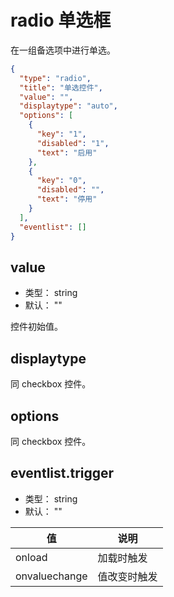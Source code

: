 # radio 单选框
在一组备选项中进行单选。

```json
{
  "type": "radio",
  "title": "单选控件",
  "value": "",
  "displaytype": "auto",
  "options": [
    {
      "key": "1",
      "disabled": "1",
      "text": "启用"
    },
    {
      "key": "0",
      "disabled": "",
      "text": "停用"
    }
  ],
  "eventlist": []
}
```


## value
+ 类型： string
+ 默认： ""

控件初始值。

## displaytype
同 checkbox 控件。

## options
同 checkbox 控件。

## eventlist.trigger
+ 类型： string
+ 默认： ""

| 值 | 说明 |
| ---- | ---- |
| onload | 加载时触发 |
| onvaluechange | 值改变时触发 |








